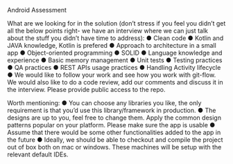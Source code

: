 Android Assessment

What are we looking for in the solution (don’t stress if you feel you didn’t get all the below points
right- we have an interview where we can just talk about the stuff you didn’t have time to
address):
● Clean code
● Kotlin and JAVA knowledge, Kotlin is prefered
● Approach to architecture in a small app
● Object-oriented programming
● SOLID
● Language knowledge and experience
● Basic memory management
● Unit tests
● Testing practices
● QA practices
● REST APIs usage practices
● Handling Activity lifecycle
● We would like to follow your work and see how you work with git-flow. We would also like
to do a code review, add our comments and discuss it in the interview. Please provide
public access to the repo.

Worth mentioning:
● You can choose any libraries you like, the only requirement is that you’d use this
library/framework in production.
● The designs are up to you, feel free to change them. Apply the common design patterns
popular on your platform. Please make sure the app is usable
● Assume that there would be some other functionalities added to the app in the future
● Ideally, we should be able to checkout and compile the project out of box both on mac or
windows. These machines will be setup with the relevant default IDEs.